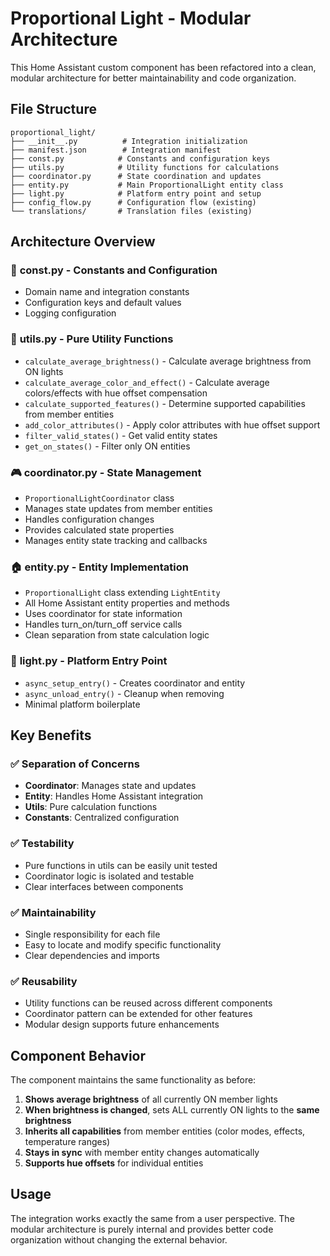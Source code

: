 # Proportional Light - Modular Architecture

This Home Assistant custom component has been refactored into a clean, modular architecture for better maintainability and code organization.

## File Structure

```
proportional_light/
├── __init__.py          # Integration initialization
├── manifest.json        # Integration manifest
├── const.py            # Constants and configuration keys
├── utils.py            # Utility functions for calculations
├── coordinator.py      # State coordination and updates  
├── entity.py           # Main ProportionalLight entity class
├── light.py            # Platform entry point and setup
├── config_flow.py      # Configuration flow (existing)
└── translations/       # Translation files (existing)
```

## Architecture Overview

### 🎯 **const.py** - Constants and Configuration
- Domain name and integration constants
- Configuration keys and default values
- Logging configuration

### 🔧 **utils.py** - Pure Utility Functions
- `calculate_average_brightness()` - Calculate average brightness from ON lights
- `calculate_average_color_and_effect()` - Calculate average colors/effects with hue offset compensation
- `calculate_supported_features()` - Determine supported capabilities from member entities
- `add_color_attributes()` - Apply color attributes with hue offset support
- `filter_valid_states()` - Get valid entity states
- `get_on_states()` - Filter only ON entities

### 🎮 **coordinator.py** - State Management
- `ProportionalLightCoordinator` class
- Manages state updates from member entities
- Handles configuration changes
- Provides calculated state properties
- Manages entity state tracking and callbacks

### 🏠 **entity.py** - Entity Implementation  
- `ProportionalLight` class extending `LightEntity`
- All Home Assistant entity properties and methods
- Uses coordinator for state information
- Handles turn_on/turn_off service calls
- Clean separation from state calculation logic

### 🚀 **light.py** - Platform Entry Point
- `async_setup_entry()` - Creates coordinator and entity
- `async_unload_entry()` - Cleanup when removing
- Minimal platform boilerplate

## Key Benefits

### ✅ **Separation of Concerns**
- **Coordinator**: Manages state and updates
- **Entity**: Handles Home Assistant integration
- **Utils**: Pure calculation functions
- **Constants**: Centralized configuration

### ✅ **Testability**
- Pure functions in utils can be easily unit tested
- Coordinator logic is isolated and testable
- Clear interfaces between components

### ✅ **Maintainability**
- Single responsibility for each file
- Easy to locate and modify specific functionality
- Clear dependencies and imports

### ✅ **Reusability**
- Utility functions can be reused across different components
- Coordinator pattern can be extended for other features
- Modular design supports future enhancements

## Component Behavior

The component maintains the same functionality as before:

1. **Shows average brightness** of all currently ON member lights
2. **When brightness is changed**, sets ALL currently ON lights to the **same brightness**
3. **Inherits all capabilities** from member entities (color modes, effects, temperature ranges)
4. **Stays in sync** with member entity changes automatically
5. **Supports hue offsets** for individual entities

## Usage

The integration works exactly the same from a user perspective. The modular architecture is purely internal and provides better code organization without changing the external behavior.